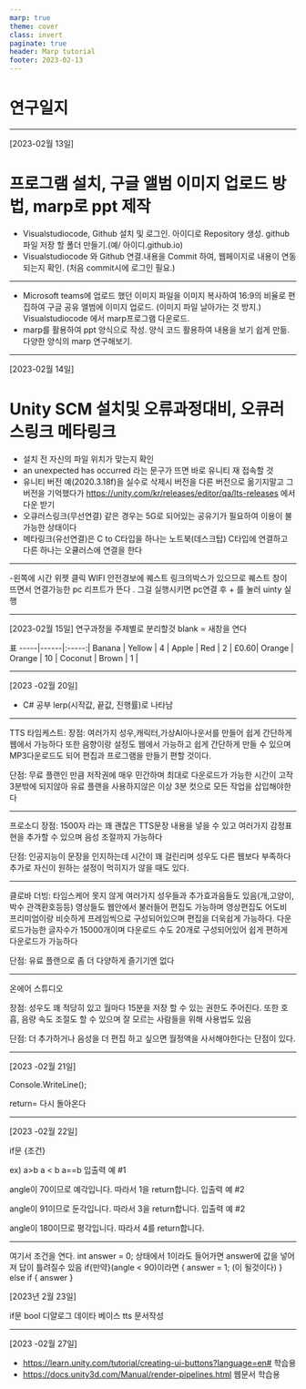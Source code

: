```yaml
---
marp: true
theme: cover
class: invert
paginate: true
header: Marp tutorial
footer: 2023-02-13
---
```


# 연구일지



---

[2023-02월 13일]
# 프로그램 설치, 구글 앨범 이미지 업로드 방법, marp로 ppt 제작

- Visualstudiocode, Github 설치 및 로그인.
아이디로 Repository 생성.
github 파일 저장 할 폴더 만들기.(예/ 아이디.github.io)
- Visualstudiocode 와 Github 연결.내용을 Commit 하여, 웹페이지로 내용이 연동되는지 확인. (처음 commit시에 로그인 필요.)


---
- Microsoft teams에 업로드 했던 이미지 파일을 이미지 복사하여 
16:9의 비율로 편집하여 구글 공유 앨범에 이미지 업로드. (이미지 파일 날아가는 것 방지.)
Visualstudiocode 에서 marp프로그램 다운로드.
- marp를 활용하여 ppt 양식으로 작성.
양식 코드 활용하여 내용을 보기 쉽게 만듦.
다양한 양식의 marp 연구해보기. 



---
 [2023-02월 14일]
 # Unity SCM 설치및 오류과정대비, 오큐러스링크 메타링크
 - 설치 전 자신의 파일 위치가 맞는지 확인
 - an unexpected has occurred 라는 문구가 뜨면 바로 유니티 재 접속할 것 
 - 유니티 버전 예(2020.3.18f)을 실수로 삭제시 버전을 다른 버전으로 옮기지말고 그 버전을 기억했다가 https://unity.com/kr/releases/editor/qa/lts-releases 에서 다운 받기
- 오큐러스링크(무선연결) 같은 경우는 5G로 되어있는 공유기가 필요하여 이용이 불가능한 
상태이다
- 메타링크(유선연결)은 C to C타입을 하나는 노트북(데스크탑) C타입에 연결하고 다른 하나는 오큘러스에 연결을 한다 
---


 -왼쪽에 시간 위젯 클릭 
 WIFI 안전경보에 퀘스트 링크의박스가 있으므로 퀘스트 창이 뜨면서 연결가능한 pc 리프트가 뜬다 . 그걸 실행시키면 pc연결 후 + 를 눌러 uinty 실행

 

---
 [2023-02월 15일]
  연구과정을 주제별로 분리할것 
  blank = 새창을 연다


  표
  -----|------|:-----:|
Banana | Yellow | 4 | 
Apple | Red | 2 | £0.60| 
Orange | Orange | 10 | 
Coconut | Brown | 1  | 
 
---

 [2023 -02월 20일]
 - C# 공부
 lerp(시작값, 끝값, 진행률)로 나타남

---

 TTS 
 타임케스트: 장점: 여러가지 성우,캐릭터,가상AI아나운서를 만들어 쉽게 간단하게 웹에서 가능하다 또한 음향이랑 설정도 웹에서 가능하고 쉽게 간단하게 만들 수 있으며 MP3다운로드도 되어 편집과 프로그램을 만들기 편할 것이다.

 단점: 무료 플랜인 만큼 저작권에 매우 민간하며 최대로 다운로드가 가능한 시간이 고작 3분밖에 되지않아 유료 플랜을 사용하지않은 이상 3분 컷으로 모든 작업을 삽입해야한다
 

---
 프로소디
 장점: 1500자 라는 꽤 괜찮은 TTS문장 내용을 넣을 수 있고 여러가지 감정표현을 추가할 수 있으며 음성 조절까지 가능하다 

 단점: 인공지능이 문장을 인지하는데 시간이 꽤 걸린리며 성우도 다른 웹보다 부족하다 추가로 자신이 원하는 설정이 먹히지가 않을 때도 있다.

---

클로바 더빙: 타임스케어 못지 않게 여러가지 성우들과 추가효과음들도 있음(개,고양이,박수 관객환호등등) 영상들도 웹안에서 불러들어 편집도 가능하며 영상편집도 어도비 프리미엄이랑 비슷하게 프레임씩으로 구성되어있으며 편집을 더욱쉽게 가능하다. 다운로드가능한 글자수가 15000개이며  다운로드 수도 20개로 구성되어있어 쉽게 편하게 다운로드가 가능하다 

단점: 유료 플랜으로 좀 더 다양하게 즐기기엔 없다

---

온에어 스튜디오 

장점: 성우도 꽤 적당히 있고 월마다 15분을 저장 할 수 있는 권한도 주어진다. 또한 호흡, 음량 속도 조절도 할 수 있으며 잘 모르는 사람들을 위해 사용법도 있음

단점: 더 추가하거나 음성을 더 편집 하고 싶으면 월정액을 사서해야한다는 단점이 있다.

----

 [2023 -02월 21일]

 Console.WriteLine();
 

 return= 다시 돌아온다

---
 
 [2023 -02월 22일]

if문 {조건}

ex) a>b a < b a==b
입출력 예 #1

angle이 70이므로 예각입니다. 따라서 1을 return합니다.
입출력 예 #2

angle이 91이므로 둔각입니다. 따라서 3을 return합니다.
입출력 예 #2

angle이 180이므로 평각입니다. 따라서 4를 return합니다.


---

여기서 조건을 연다.
int answer = 0; 상태에서 1이라도 들어가면 answer에 값을 넣어져 답이 틀려질수 있음 
if{만약}(angle < 90)이라면
{
  answer = 1; (이 될것이다)
}
else if
{
  answer
}

[2023년 2월 23일]

if문
bool
디얄로그 데이타 베이스
tts 문서작성

---

[2023 -02월 27일]

* https://learn.unity.com/tutorial/creating-ui-buttons?language=en# 학습용
* https://docs.unity3d.com/Manual/render-pipelines.html 웹문서 학습용